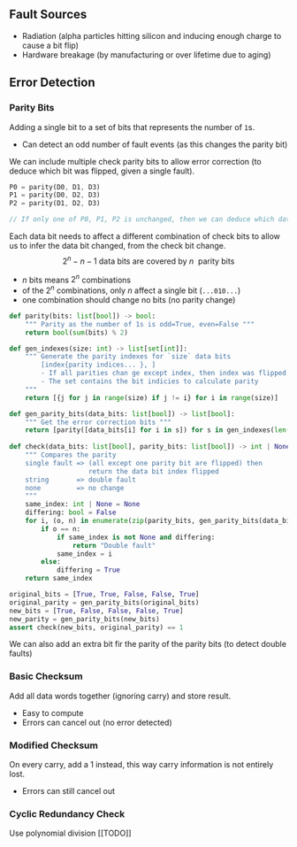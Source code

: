## Fault Sources
- Radiation (alpha particles hitting silicon and inducing enough charge to cause a bit flip)
- Hardware breakage (by manufacturing or over lifetime due to aging)
## Error Detection
### Parity Bits
Adding a single bit to a set of bits that represents the number of `1`s.
- Can detect an odd number of fault events (as this changes the parity bit)

We can include multiple check parity bits to allow error correction (to deduce which bit was flipped, given a single fault).
```rust
P0 = parity(D0, D1, D3)
P1 = parity(D0, D2, D3)
P2 = parity(D1, D2, D3)

// If only one of P0, P1, P2 is unchanged, then we can deduce which data bit was changed
```
Each data bit needs to affect a different combination of check bits to allow us to infer the data bit changed, from the check bit change.
$$2^n -n - 1 \ \text{data bits are covered by} \ n \ \text{ parity bits}$$
- $n$ bits means $2^n$ combinations
- of the $2^n$ combinations, only $n$ affect a single bit (`...010...`)
- one combination should change no bits (no parity change)
```python
def parity(bits: list[bool]) -> bool:
    """ Parity as the number of 1s is odd=True, even=False """
    return bool(sum(bits) % 2)

def gen_indexes(size: int) -> list[set[int]]:
    """ Generate the parity indexes for `size` data bits
        [index{parity indices... }, ]
        - If all parities chan ge except index, then index was flipped.
        - The set contains the bit indicies to calculate parity
    """
    return [{j for j in range(size) if j != i} for i in range(size)]

def gen_parity_bits(data_bits: list[bool]) -> list[bool]:
    """ Get the error correction bits """
    return [parity([data_bits[i] for i in s]) for s in gen_indexes(len(data_bits))]
  
def check(data_bits: list[bool], parity_bits: list[bool]) -> int | None | str:
    """ Compares the parity
    single fault => (all except one parity bit are flipped) then 
                    return the data bit index flipped
    string       => double fault
    none         => no change
    """
    same_index: int | None = None
    differing: bool = False
    for i, (o, n) in enumerate(zip(parity_bits, gen_parity_bits(data_bits))):
        if o == n:
            if same_index is not None and differing:
                return "Double fault"
            same_index = i
        else:
            differing = True
    return same_index

original_bits = [True, True, False, False, True]
original_parity = gen_parity_bits(original_bits)
new_bits = [True, False, False, False, True]
new_parity = gen_parity_bits(new_bits)
assert check(new_bits, original_parity) == 1
```

We can also add an extra bit fir the parity of the parity bits (to detect double faults)
### Basic Checksum
Add all data words together (ignoring carry) and store result.
- Easy to compute
- Errors can cancel out (no error detected)
### Modified Checksum
On every carry, add a 1 instead, this way carry information is not entirely lost.
- Errors can still cancel out
### Cyclic Redundancy Check
Use polynomial division
[[TODO]]